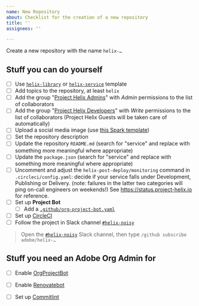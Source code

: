 ```yaml
---
name: New Repository
about: Checklist for the creation of a new repository
title: ''
assignees: ''

---
```


Create a new repository with the name `helix-…`

## Stuff you can do yourself

- [ ] Use [`helix-library`](https://github.com/adobe/helix-library) or [`helix-service`](https://github.com/adobe/helix-service) template
- [ ] Add topics to the repository, at least `helix`
- [ ] Add the group "[Project Helix Admins](https://github.com/orgs/adobe/teams/project-helix-admins)" with *Admin* permissions to the list of collaborators
- [ ] Add the group "[Project Helix Developers](https://github.com/orgs/adobe/teams/project-helix-developers)" with *Write* permissions to the list of collaborators (Project Helix Guests will be taken care of automatically) 
- [ ] Upload a social media image (use [this Spark template](https://spark.adobe.com/post/7srrIXaQVTw67/))
- [ ] Set the repository description
- [ ] Update the repository `README.md` (search for "service" and replace with something more meaningful where appropriate)
- [ ] Update the `package.json` (search for "service" and replace with something more meaningful where appropriate)
- [ ] Uncomment and adjust the `helix-post-deploy/monitoring` command in `.circleci/config.yaml`: decide if your service falls under Development, Publishing or Delivery. (note: failures in the latter two categories will ping on-call engineers on weekends!) See https://status.project-helix.io for reference.
- [ ] Set up **Project Bot**
  - [ ] Add a [`.github/org-project-bot.yaml`](https://github.com/adobe/helix-cli/blob/master/.github/org-project-bot.yaml)
- [ ] Set up [CircleCI](https://circleci.com/add-projects/gh/adobe)
- [ ] Follow the project in Slack channel [`#helix-noisy`](https://cq-dev.slack.com/archives/C9HH8J553/)
> Open the [`#helix-noisy`](https://cq-dev.slack.com/archives/C9HH8J553/) Slack channel, then type `/github subscribe adobe/helix-…`

## Stuff you need an Adobe Org Admin for
- [ ] Enable [OrgProjectBot](https://github.com/organizations/adobe/settings/installations/690408)
- [ ] Enable [Renovatebot](https://github.com/organizations/adobe/settings/installations/1325372)
- [ ] Set up [Commitlint](https://github.com/organizations/adobe/settings/installations/728398)


